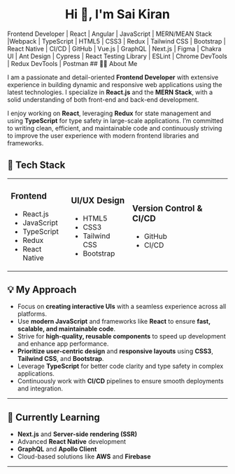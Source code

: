 

<h1 align="center">Hi 👋, I'm Sai Kiran</h1>
Frontend Developer | React | Angular |  JavaScript | MERN/MEAN Stack |Webpack |  TypeScript | HTML5 | CSS3 | Redux | Tailwind CSS | Bootstrap | React Native | CI/CD | GitHub | Vue.js  | GraphQL | Next.js | Figma | Chakra UI | Ant Design | Cypress | React Testing Library | ESLint | Chrome DevTools | Redux DevTools | Postman
## 👨‍💻 About Me

I am a passionate and detail-oriented **Frontend Developer** with extensive experience in building dynamic and responsive web applications using the latest technologies. I specialize in **React.js** and the **MERN Stack**, with a solid understanding of both front-end and back-end development.

I enjoy working on **React**, leveraging **Redux** for state management and using **TypeScript** for type safety in large-scale applications. I’m committed to writing clean, efficient, and maintainable code and continuously striving to improve the user experience with modern frontend libraries and frameworks.

## 💼 Tech Stack

<table>
  <tr>
    <td>
      <h3><strong>Frontend</strong></h3>
      <ul>
        <li>React.js</li>
        <li>JavaScript</li>
        <li>TypeScript</li>
        <li>Redux</li>
        <li>React Native</li>
      </ul>
    </td>
    <td>
      <h3><strong>UI/UX Design</strong></h3>
      <ul>
        <li>HTML5</li>
        <li>CSS3</li>
        <li>Tailwind CSS</li>
        <li>Bootstrap</li>
      </ul>
    </td>
    <td>
      <h3><strong>Version Control & CI/CD</strong></h3>
      <ul>
        <li>GitHub</li>
        <li>CI/CD</li>
      </ul>
    </td>
  </tr>
</table>


## 💡 My Approach
- Focus on **creating interactive UIs** with a seamless experience across all platforms.
- Use **modern JavaScript** and frameworks like **React** to ensure **fast, scalable, and maintainable code**.
- Strive for **high-quality, reusable components** to speed up development and enhance app performance.
- **Prioritize user-centric design** and **responsive layouts** using **CSS3**, **Tailwind CSS**, and **Bootstrap**.
- Leverage **TypeScript** for better code clarity and type safety in complex applications.
- Continuously work with **CI/CD** pipelines to ensure smooth deployments and integration.

---

## 🌱 Currently Learning
- **Next.js** and **Server-side rendering (SSR)**
- Advanced **React Native** development
- **GraphQL** and **Apollo Client**
- Cloud-based solutions like **AWS** and **Firebase**

---

